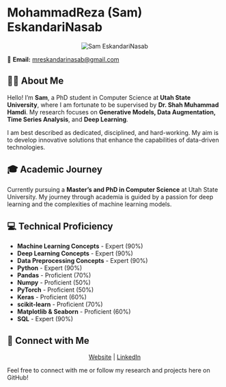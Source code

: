 
# MohammadReza (Sam) EskandariNasab

<p align="center">
  <img src="https://github.com/samresume/samresume/blob/main/wallpaper.jpg" alt="Sam EskandariNasab">
</p>

📧 **Email:** mreskandarinasab@gmail.com

## 👨‍🎓 About Me
Hello! I’m **Sam**, a PhD student in Computer Science at **Utah State University**, where I am fortunate to be supervised by **Dr. Shah Muhammad Hamdi**. My research focuses on **Generative Models, Data Augmentation, Time Series Analysis**, and **Deep Learning**.

I am best described as dedicated, disciplined, and hard-working. My aim is to develop innovative solutions that enhance the capabilities of data-driven technologies.

## 🎓 Academic Journey
Currently pursuing a **Master’s and PhD in Computer Science** at Utah State University. My journey through academia is guided by a passion for deep learning and the complexities of machine learning models.

## 💻 Technical Proficiency
- **Machine Learning Concepts** - Expert (90%)
- **Deep Learning Concepts** - Expert (90%)
- **Data Preprocessing Concepts** - Expert (90%)
- **Python** - Expert (90%)
- **Pandas** - Proficient (70%)
- **Numpy** - Proficient (50%)
- **PyTorch** - Proficient (50%)
- **Keras** - Proficient (60%)
- **scikit-learn** - Proficient (70%)
- **Matplotlib & Seaborn** - Proficient (60%)
- **SQL** - Expert (90%)

## 🔗 Connect with Me
<p align="center">
  <a href="https://samresume.com">Website</a> |
  <a href="https://linkedin.com/in/samresume">LinkedIn</a>
</p>

Feel free to connect with me or follow my research and projects here on GitHub!
